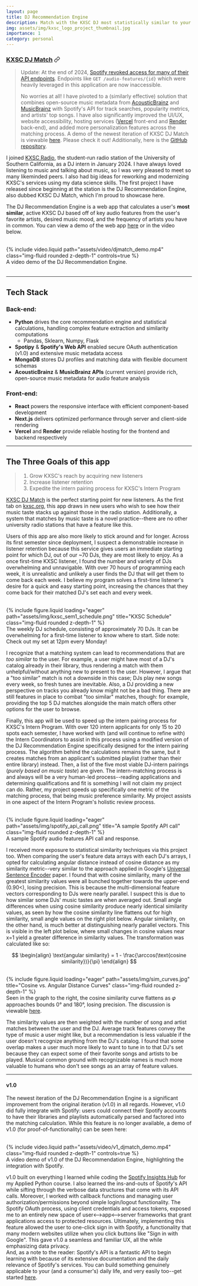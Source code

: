 ```yaml
---
layout: page
title: DJ Recommendation Engine
description: Match with the KXSC DJ most statistically similar to your music taste
img: assets/img/kxsc_logo_project_thumbnail.jpg
importance: 1
category: personal
---
```


### [KXSC DJ Match](https://kxsc-dj-match.vercel.app) <svg style="position: relative; top: 2px;" width="16" height="16" viewBox="0 0 24 24" fill="none" stroke="currentColor" stroke-width="2"><path d="M10 13a5 5 0 0 0 7.54.54l3-3a5 5 0 0 0-7.07-7.07l-1.72 1.71"></path><path d="M14 11a5 5 0 0 0-7.54-.54l-3 3a5 5 0 0 0 7.07 7.07l1.71-1.71"></path></svg>

> Update:
> At the end of 2024, <a href="https://developer.spotify.com/blog/2024-11-27-changes-to-the-web-api">Spotify revoked access for many of their API endpoints</a>. Endpoints like `GET /audio-features/{id}` which were heavily leveraged in this application are now inaccessible.
> 
> No worries at all! I have pivoted to a (similarly effective) solution that combines open-source music metadata from <a href="https://acousticbrainz.org">AcousticBrainz</a> and <a href="https://musicbrainz.org">MusicBrainz</a> with Spotify's API for track searches, popularity metrics, and artists' top songs. I have also significantly improved the UI/UX, website accessibility, hosting services (<a href="https://vercel.com/">Vercel</a> front-end and <a href="https://render.com">Render</a> back-end), and added more personalization features across the matching process.
> A demo of the newest iteration of KXSC DJ Match is viewable <a href="https://kxsc-dj-match.vercel.app">here</a>. Please check it out! Additionally, here is the <a href="https://github.com/lee-64/kxsc_dj_match">GitHub repository</a>.


I joined [KXSC Radio](https://kxsc.org/), the student-run radio station of the University of Southern California, as a DJ intern in January 2024. I have always loved listening to music and talking
about music, so I was very pleased to meet so many likeminded peers. I also had big ideas for reworking and modernizing KXSC's services using my data science skills. The first project 
I have released since beginning at the station is the DJ Recommendation Engine, also dubbed KXSC DJ Match, which I'm proud to showcase here.

The DJ Recommendation Engine is a web app that calculates a user's **most similar**, active KXSC DJ based off of key audio features from the user's favorite artists, desired music mood, and the frequency of artists you have in common. 
You can view a demo of the web app <a href="https://kxsc-dj-match.vercel.app">here</a> or in the video below.

<br/>
<div class="row">
    <div class="col-sm mt-3 mt-md-0">
        {% include video.liquid path="assets/video/djmatch_demo.mp4" class="img-fluid rounded z-depth-1" controls=true %}
    </div>
</div>
<div class="caption">
    A video demo of the DJ Recommendation Engine.
</div>

<br/>

***
## Tech Stack
### Back-end:
- **Python** drives the core recommendation engine and statistical calculations, handling complex feature extraction and similarity computations
  - Pandas, Sklearn, Numpy, Flask
- **Spotipy** & **Spotify's Web API** enabled secure OAuth authentication (v1.0) and extensive music metadata access
- **MongoDB** stores DJ profiles and matching data with flexible document schemas
- **AcousticBrainz** & **MusicBrainz APIs** (current version) provide rich, open-source music metadata for audio feature analysis

### Front-end:
- **React** powers the responsive interface with efficient component-based development
- **Next.js** delivers optimized performance through server and client-side rendering
- **Vercel** and **Render** provide reliable hosting for the frontend and backend respectively
***


## The Three Goals of this app
>1. Grow KXSC's reach by acquiring new listeners
>2. Increase listener retention
>3. Expedite the intern pairing process for KXSC's Intern Program

[KXSC DJ Match](https://kxsc-dj-match.vercel.app) is the perfect starting point for new listeners. As the first tab on [kxsc.org](https://kxsc.org/), this app draws in new users who wish to see how their music taste stacks up against those in the radio station. 
Additionally, a system that matches by music taste is a novel practice--there are no other university radio stations that have a feature like this.

Users of this app are also more likely to stick around and for longer. Across its first semester since deployment, I suspect a demonstrable increase in listener retention because this service gives users an immediate starting point
for which DJ, out of our ~70 DJs, they are most likely to enjoy. As a once first-time KXSC listener, I found the number and variety of DJs overwhelming and unnavigable. With over
70 hours of programming each week, it is unrealistic and unlikely a user finds the DJ that will get them to come back each week. I believe my program solves a first-time listener's
desire for a quick and easy starting point, increasing the chances that they come back for their matched DJ's set each and every week.

<br/>
<div class="row">
    <div class="col-sm mt-3 mt-md-0">
        {% include figure.liquid loading="eager" path="assets/img/kxsc_sem1_schedule.png" title="KXSC Schedule" class="img-fluid rounded z-depth-1" %}
    </div>
</div>
<div class="caption">
    The weekly DJ schedule, consisting of approximately 70 DJs. It can be overwhelming for a first-time listener to know where to start. Side note: Check out my set at 12pm every Monday!
</div>

I recognize that a matching system can lead to recommendations that are *too similar* to the user. For example, a user might have most of a DJ's catalog already in their library, thus
rendering a match with them unhelpful/without anything new to present to the user. However, I argue that a "too similar" match is not a downside in this case; DJs play new songs every
week, so fresh tunes are inevitable. Also, a DJ providing a new perspective on tracks you already know might not be a bad thing. There are still features in place to combat "too similar"
matches, though: for example, providing the top 5 DJ matches alongside the main match offers other options for the user to browse.

Finally, this app will be used to speed up the intern pairing process for KXSC's Intern Program. With over 120 intern applicants for only 15 to 20 spots each semester, I have worked with (and 
will continue to refine with) the Intern Coordinators to assist in this process using a modified version of the DJ Recommendation Engine specifically designed for the intern pairing process.
The algorithm behind the calculations remains the same, but it creates matches from an applicant's submitted playlist (rather than their entire library) instead. Then, a list of the five most
viable DJ-intern pairings (*purely based on music taste*) are given. The intern-matching process is and always will be a very human-led process--reading applications and determining qualifications
and fit is something I will not claim my project can do. Rather, my project speeds up specifically one metric of the matching process, that being music preference similarity. My project
assists in one aspect of the Intern Program's holistic review process.

<br/>
<div class="row">
    <div class="col-sm mt-3 mt-md-0">
        {% include figure.liquid loading="eager" path="assets/img/spotify_api_call.png" title="A sample Spotify API call" class="img-fluid rounded z-depth-1" %}
    </div>
</div>
<div class="caption">
    A sample Spotify audio features API call and response.
</div>

I received more exposure to statistical similarity techniques via this project too. When comparing the user's feature data arrays with each DJ's arrays, I opted for calculating angular distance
instead of cosine distance as my similarity metric--very similar to the approach applied in Google's <a href="https://arxiv.org/abs/1803.11175">Universal Sentence Encoder</a> paper. I found that with cosine similarity, 
many of the greatest similarity values were all bunched together towards the upper-end (0.90<), losing precision. This is because the multi-dimensional feature vectors corresponding to DJs were nearly parallel. 
I suspect this is due to how similar some DJs' music tastes are when averaged out. Small angle differences when using cosine similarity produce nearly identical similarity values, as seen by how the cosine similarity 
line flattens out for high similarity, small angle values on the right plot below. Angular similarity, on the other hand, is much better at distinguishing nearly parallel vectors. This is visible in the left plot below, 
where small changes in cosine values near x=1 yield a greater difference in similarity values. The transformation was calculated like so:

$$ 
\begin{align}
\text{angular similarity} = 1 - \frac{\arccos(\text{cosine similarity})}{\pi} 
\end{align}
$$

<br>

<div class="row">
    <div class="col-sm mt-3 mt-md-0">
        {% include figure.liquid loading="eager" path="assets/img/sim_curves.jpg" title="Cosine vs. Angular Distance Curves" class="img-fluid rounded z-depth-1" %}
    </div>
</div>
<div class="caption">
    Seen in the graph to the right, the cosine similarity curve flattens as 𝜑 approaches bounds 0° and 180°, losing precision. The discussion is viewable <a href="https://math.stackexchange.com/questions/2874940/cosine-similarity-vs-angular-distance">here</a>.
</div>

The similarity values are then weighted with the number of song and artist matches between the user and the DJ. Average track features convey the type of music a user might like, but a recommendation is less valuable 
if the user doesn't recognize anything from the DJ's catalog. I found that some overlap makes a user much more likely to want to tune in to that DJ's set because they can expect some of their favorite songs and artists 
to be played. Musical common ground with recognizable names is much more valuable to humans who don't see songs as an array of feature values.

***

#### v1.0

The newest iteration of the DJ Recommendation Engine is a significant improvement from the original iteration (v1.0) in all regards. However, v1.0 did fully integrate with Spotify: users could connect their Spotify accounts to have their libraries and playlists automatically parsed and factored into the matching calculation.
While this feature is no longer available, a demo of v1.0 (for proof-of-functionality) can be seen here:

<br/>
<div class="row">
    <div class="col-sm mt-3 mt-md-0">
        {% include video.liquid path="assets/video/v1_djmatch_demo.mp4" class="img-fluid rounded z-depth-1" controls=true %}
    </div>
</div>
<div class="caption">
    A video demo of v1.0 of the DJ Recommendation Engine, highlighting the integration with Spotify.
</div>

v1.0 built on everything I learned while coding the [Spotify Insights Hub](https://lee-64.github.io/projects/1_project/) for my Applied Python course. I also learned the ins-and-outs of Spotify's API while sifting through the verbose data structures that come with its API calls. Moreover, I worked with callback
functions and managing user authorization/permissions beyond simple login/logout functionality. The Spotify OAuth process, using client credentials and access tokens, exposed me to an
entirely new space of user<-->app<-->server frameworks that grant applications access to protected resources. Ultimately, implementing this feature allowed the user to one-click sign in with Spotify, a 
functionality that many modern websites utilize when you click buttons like "Sign in with Google". This gave v1.0 a seamless and familiar UX, all the while emphasizing data privacy.  
And, as a note to the reader: Spotify's API is a fantastic API to begin learning with because of its extensive documentation and the daily relevance of Spotify's services. You can build something genuinely applicable to your (and a consumer's) daily life, and very easily too--get started [here](https://developer.spotify.com/documentation/web-api).
